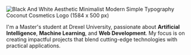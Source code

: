 
![Black And White Aesthetic Minimalist Modern Simple Typography Coconut Cosmetics Logo (1584 x 500 px)](https://github.com/user-attachments/assets/45e97672-dba6-406e-81ac-f95193c24d0b)


I'm a Master's student at Drexel University, passionate about **Artificial Intelligence**, **Machine Learning**, and **Web Development**. My focus is on creating impactful projects that blend cutting-edge technologies with practical applications.

